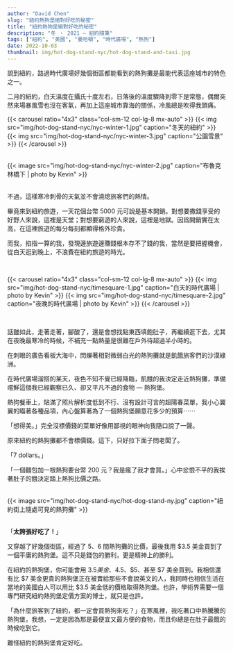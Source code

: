 ```yaml
---
author: "David Chen"
slug: "紐約熱狗堡絕對好吃的秘密"
title: "紐約熱狗堡絕對好吃的秘密"
description: "冬 ・ 2021 — 紐約隨筆"
tags: ["紐約", "美國", "曼哈頓", "時代廣場", "熱狗"]
date: 2022-10-03
thumbnail: img/hot-dog-stand-nyc/hot-dog-stand-and-taxi.jpg
---
```

說到紐約，路過時代廣場好幾個街區都能看到的熱狗攤是最能代表這座城市的特色之一。

二月的紐約，白天溫度在攝氏十度左右，日落後的溫度驟降到零下是常態，偶爾突然來場暴風雪也沒在客氣，再加上這座城市靠海的關係，冷風總是吹得我頭痛。


{{< carousel ratio="4x3" class="col-sm-12 col-lg-8 mx-auto" >}}
    {{< img src="img/hot-dog-stand-nyc/nyc-winter-1.jpg" caption="冬天的紐約" >}}
    {{< img src="img/hot-dog-stand-nyc/nyc-winter-3.jpg" caption="公園雪景" >}}
{{< /carousel >}}

<br>

<div class="col-sm-12 col-md-8 mx-auto">
{{< image src="img/hot-dog-stand-nyc/nyc-winter-2.jpg" caption="布魯克林橋下 | photo by Kevin" >}}
</div>

<br>

不過，這樣寒冷刺骨的天氣並不會澆熄旅客們的熱情。

畢竟來到紐約旅遊，一天花個台幣 5000 元可說是基本開銷。對想要撒錢享受的好野人來說，這裡是天堂；對想要窮遊的人來說，這裡是地獄。因爲開銷實在太高，在這裡旅遊的每分每刻都顯得格外珍貴。

而我，掐指一算的我，發現邊旅遊邊賺錢根本存不了錢的我，當然是要把握機會，從白天逛到晚上，不浪費在紐約旅遊的時光。

<br>

{{< carousel ratio="4x3" class="col-sm-12 col-lg-8 mx-auto" >}}
    {{< img src="img/hot-dog-stand-nyc/timesquare-1.jpg" caption="白天的時代廣場 | photo by Kevin" >}}
    {{< img src="img/hot-dog-stand-nyc/timesquare-2.jpg" caption="夜晚的時代廣場 | photo by Kevin" >}}
{{< /carousel >}}
<!-- ![夜晚的時代廣場2 photo by kevin](timesquare-3.jpg) -->
<br>

話雖如此，走著走著，腳酸了，還是會想找點東西填飽肚子，再繼續逛下去，尤其在夜晚最寒冷的時候，不補充一點熱量是很難在戶外待超過半小時的。

在刺眼的廣告看板大海中，閃爍著相對微弱白光的熱狗攤就是飢餓旅客們的沙漠綠洲。

在時代廣場溜搭的某天，夜色不知不覺已經降臨，飢餓的我決定走近熱狗攤，準備嚐鮮這個我已經觀察已久、卻又平凡不過的食物 — 熱狗堡。

熱狗餐車上，貼滿了照片解析度低到不行、沒有設計可言的超陽春菜單，我小心翼翼的瞄著各種品項，內心盤算著為了一個熱狗堡願意花多少的預算⋯⋯

「想得美。」完全沒標價錢的菜單好像用鄙視的眼神向我隨口說了一聲。

原來紐約的熱狗攤都不會標價錢。這下，只好拉下面子問老闆了。

「7 dollars。」

「一個麵包加一根熱狗要台幣 200 元？我是瘋了我才會買。」心中忿恨不平的我挨著肚子的餓決定踏上熱狗比價之路。

<br>

<div class="col-sm-12 col-md-8 mx-auto">
{{< image src="img/hot-dog-stand-nyc/hot-dog-stand-ny.jpg" caption="紐約街上隨處可見的熱狗攤" >}}
</div>

<!-- ![夜晚依舊熱鬧的時代廣場 photo by me](timesquare-4.jpg) -->
<br>

「**太誇張好吃了！**」

又穿越了好幾個街區，經過了 5、6 間熱狗攤的比價，最後我用 $3.5 美金買到了一個平庸的熱狗堡。這不只是錢包的勝利，更是精神上的勝利。

在紐約的熱狗堡，你可能會用 $3.5 美金、$4.5、$5、甚至 $7 美金買到。我相信還有比 $7 美金更貴的熱狗堡正在被賣給那些不會說英文的人，我同時也相信生活在當地的美國白人可以用比 $3.5 美金低的價格取得熱狗堡。也許，學術界需要一個專門研究紐約熱狗堡定價方案的博士，就只是也許。

「為什麼旅客到了紐約，都一定會買熱狗來吃？」在寒風裡，我吃著口中熱騰騰的熱狗堡，我想，一定是因為那是最便宜又最方便的食物，而且你總是在肚子最餓的時候吃到它。

難怪紐約的熱狗堡肯定好吃。